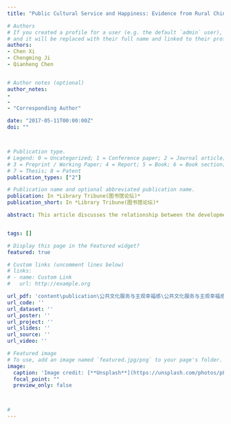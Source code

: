 ```yaml
---
title: "Public Cultural Service and Happiness: Evidence from Rural China"

# Authors
# If you created a profile for a user (e.g. the default `admin` user), write the username (folder name) here 
# and it will be replaced with their full name and linked to their profile.
authors:
- Chen Xi
- Chengming Ji
- Qianheng Chen


# Author notes (optional)
author_notes:
-
-
- "Corresponding Author"

date: "2017-05-11T00:00:00Z"
doi: ""



# Publication type.
# Legend: 0 = Uncategorized; 1 = Conference paper; 2 = Journal article;
# 3 = Preprint / Working Paper; 4 = Report; 5 = Book; 6 = Book section;
# 7 = Thesis; 8 = Patent
publication_types: ["2"]

# Publication name and optional abbreviated publication name.
publication: In *Library Tribune(图书馆论坛)*
publication_short: In *Library Tribune(图书馆论坛)*

abstract: This article discusses the relationship between the development of village public cultural services and the happiness of rural households. Life Satisfaction Approach （LSA） is proposed to evaluate the monetary value of village public cultural service. Based on the survey data of 638 rural households from 43 villages in 22 provinces in China，the research finds out that the development of village public cultural service has a significant positive impact on the happiness of rural households，and the enhancement of happiness caused by 1% growth of cultural service is equivalent to that caused by 0.614% growth of rural household annual income. This article argues that China should strengthen the construction of village public cultural services and hence improve the happiness of rural households.


tags: []

# Display this page in the Featured widget?
featured: true

# Custom links (uncomment lines below)
# links:
# - name: Custom Link
#   url: http://example.org

url_pdf: 'content\publication\公共文化服务与主观幸福感\公共文化服务与主观幸福感.pdf'
url_code: ''
url_dataset: ''
url_poster: ''
url_project: ''
url_slides: ''
url_source: ''
url_video: ''

# Featured image
# To use, add an image named `featured.jpg/png` to your page's folder. 
image:
  caption: 'Image credit: [**Unsplash**](https://unsplash.com/photos/pLCdAaMFLTE)'
  focal_point: ""
  preview_only: false



#
---
```

